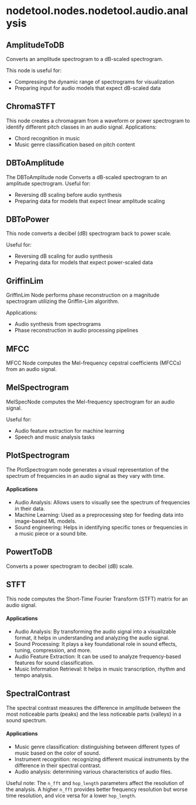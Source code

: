 # nodetool.nodes.nodetool.audio.analysis

## AmplitudeToDB

Converts an amplitude spectrogram to a dB-scaled spectrogram.

This node is useful for:
- Compressing the dynamic range of spectrograms for visualization
- Preparing input for audio models that expect dB-scaled data

## ChromaSTFT

This node creates a chromagram from a waveform or power spectrogram to identify different pitch classes in an audio signal.
Applications:
- Chord recognition in music
- Music genre classification based on pitch content

## DBToAmplitude

The DBToAmplitude node Converts a dB-scaled spectrogram to an amplitude spectrogram.
Useful for:
- Reversing dB scaling before audio synthesis
- Preparing data for models that expect linear amplitude scaling

## DBToPower

This node converts a decibel (dB) spectrogram back to power scale.

Useful for:
- Reversing dB scaling for audio synthesis
- Preparing data for models that expect power-scaled data

## GriffinLim

GriffinLim Node performs phase reconstruction on a magnitude spectrogram utilizing the Griffin-Lim algorithm.

Applications:
- Audio synthesis from spectrograms
- Phase reconstruction in audio processing pipelines

## MFCC

MFCC Node computes the Mel-frequency cepstral coefficients (MFCCs) from an audio signal.

## MelSpectrogram

MelSpecNode computes the Mel-frequency spectrogram for an audio signal.

Useful for:
- Audio feature extraction for machine learning
- Speech and music analysis tasks

## PlotSpectrogram

The PlotSpectrogram node generates a visual representation of the spectrum of frequencies in an audio signal as they vary with time.
#### Applications
- Audio Analysis: Allows users to visually see the spectrum of frequencies in their data.
- Machine Learning: Used as a preprocessing step for feeding data into image-based ML models.
- Sound engineering: Helps in identifying specific tones or frequencies in a music piece or a sound bite.

## PowertToDB

Converts a power spectrogram to decibel (dB) scale.

## STFT

This node computes the Short-Time Fourier Transform (STFT) matrix for an audio signal.

#### Applications
- Audio Analysis: By transforming the audio signal into a visualizable format, it helps in understanding and analyzing the audio signal.
- Sound Processing: It plays a key foundational role in sound effects, tuning, compression, and more.
- Audio Feature Extraction: It can be used to analyze frequency-based features for sound classification.
- Music Information Retrieval: It helps in music transcription, rhythm and tempo analysis.

## SpectralContrast

The spectral contrast measures the difference in amplitude between the most noticeable parts (peaks) and the less noticeable parts (valleys) in a sound spectrum.
#### Applications
- Music genre classification: distinguishing between different types of music based on the color of sound.
- Instrument recognition: recognizing different musical instruments by the difference in their spectral contrast.
- Audio analysis: determining various characteristics of audio files.

Useful note: The `n_fft` and `hop_length` parameters affect the resolution of the analysis. A higher `n_fft` provides better frequency resolution but worse time resolution, and vice versa for a lower `hop_length`.

